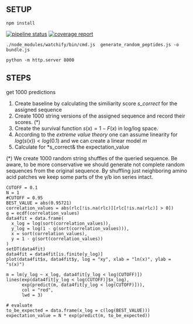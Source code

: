 
## SETUP 

```
npm install
```

[![pipeline status](https://gitlab.lrz.de/prdb/isv_tools/IPSA_helper/badges/master/pipeline.svg)](https://gitlab.lrz.de/prdb/isv_tools/IPSA_helper/commits/master)
[![coverage report](https://gitlab.lrz.de/prdb/isv_tools/IPSA_helper/badges/master/coverage.svg)](https://gitlab.lrz.de/prdb/isv_tools/IPSA_helper/commits/master)



```
./node_modules/watchify/bin/cmd.js  generate_random_peptides.js -o bundle.js 
```

```
python -m http.server 8000
```

## STEPS
get 1000 predictions

1. Create baseline by calculating the similiarity score *s_correct* for the assigned sequence
2. Create 1000 string versions of the assigned sequence and record their scores. (*)
3. Create the survival function $s(x) = 1- F(x)$ in log/log space.
4. According to the *extreme value theory* one can assume linearity for $log(s(x)) < log(0.1)$ and we can create a linear model $m$
5. Calculate for *s_correct& the expectation_value 

(*) We create 1000 random string shuffles of the queried sequence. Be aware, to be more conservative we should generate not complete random sequences from the original sequence. By shuffling just neighboring amino acid patches we keep some parts of the y/b ion series intact.

```{r}
CUTOFF = 0.1
N = 1
#CUTOFF = 0.95
BEST_VALUE = abs(0.95721)
correlation_values = abs(rlc[!is.na(rlc)][rlc[!is.na(rlc)] > 0])
g = ecdf(correlation_values)
data4fit = data.frame(
  x_log = log(sort(correlation_values)),
  y_log = log(1 - g(sort(correlation_values))),
  x = sort(correlation_values),
  y = 1 - g(sort(correlation_values))
)
setDT(data4fit)
data4fit = data4fit[is.finite(y_log)]
plot(data4fit$x, data4fit$y, log = "xy", xlab = "ln(x)", ylab = "s(x)")

m = lm(y_log ~ x_log, data4fit[y_log < log(CUTOFF)])
lines(exp(data4fit[y_log < log(CUTOFF)]$x_log),
      exp(predict(m, data4fit[y_log < log(CUTOFF)])),
      col = "red",
      lwd = 3)

# evaluate
to_be_expected = data.frame(x_log = c(log(BEST_VALUE)))
expectation_value = N * exp(predict(m, to_be_expected))
  
```
